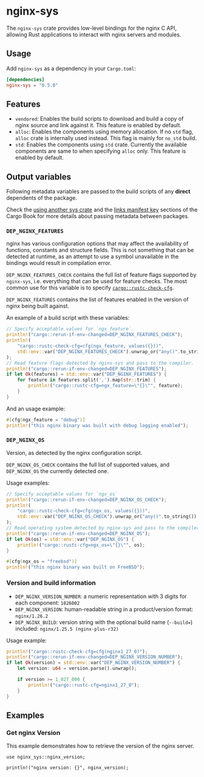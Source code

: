 # nginx-sys

The `nginx-sys` crate provides low-level bindings for the nginx C API, allowing
Rust applications to interact with nginx servers and modules.

## Usage

Add `nginx-sys` as a dependency in your `Cargo.toml`:

```toml
[dependencies]
nginx-sys = "0.5.0"
```

## Features

- `vendored`: Enables the build scripts to download and build a copy of nginx source and link against it.
  This feature is enabled by default.
- `alloc`: Enables the components using memory allocation. If no `std` flag, `alloc` crate is internally used instead. This flag is mainly for `no_std` build.
- `std`: Enables the components using `std` crate. Currently the available components are same to when specifying `alloc` only.
  This feature is enabled by default.

## Output variables

Following metadata variables are passed to the build scripts of any **direct**
dependents of the package.

Check the [using another sys crate] and the [links manifest key] sections of the
Cargo Book for more details about passing metadata between packages.

### `DEP_NGINX_FEATURES`

nginx has various configuration options that may affect the availability of
functions, constants and structure fields. This is not something that can be
detected at runtime, as an attempt to use a symbol unavailable in the bindings
would result in compilation error.

`DEP_NGINX_FEATURES_CHECK` contains the full list of feature flags supported
by `nginx-sys`, i.e. everything that can be used for feature checks.
The most common use for this variable is to specify [`cargo::rustc-check-cfg`].

`DEP_NGINX_FEATURES` contains the list of features enabled in the version of
nginx being built against.

An example of a build script with these variables:
```rust
// Specify acceptable values for `ngx_feature`.
println!("cargo::rerun-if-env-changed=DEP_NGINX_FEATURES_CHECK");
println!(
    "cargo::rustc-check-cfg=cfg(ngx_feature, values({}))",
    std::env::var("DEP_NGINX_FEATURES_CHECK").unwrap_or("any()".to_string())
);
// Read feature flags detected by nginx-sys and pass to the compiler.
println!("cargo::rerun-if-env-changed=DEP_NGINX_FEATURES");
if let Ok(features) = std::env::var("DEP_NGINX_FEATURES") {
    for feature in features.split(',').map(str::trim) {
        println!("cargo::rustc-cfg=ngx_feature=\"{}\"", feature);
    }
}
```

And an usage example:
```rust
#[cfg(ngx_feature = "debug")]
println!("this nginx binary was built with debug logging enabled");
```

### `DEP_NGINX_OS`

Version, as detected by the nginx configuration script.

`DEP_NGINX_OS_CHECK` contains the full list of supported values, and
`DEP_NGINX_OS` the currently detected one.

Usage examples:
```rust
// Specify acceptable values for `ngx_os`
println!("cargo::rerun-if-env-changed=DEP_NGINX_OS_CHECK");
println!(
    "cargo::rustc-check-cfg=cfg(ngx_os, values({}))",
    std::env::var("DEP_NGINX_OS_CHECK").unwrap_or("any()".to_string())
);
// Read operating system detected by nginx-sys and pass to the compiler.
println!("cargo::rerun-if-env-changed=DEP_NGINX_OS");
if let Ok(os) = std::env::var("DEP_NGINX_OS") {
    println!("cargo::rustc-cfg=ngx_os=\"{}\"", os);
}
```

```rust
#[cfg(ngx_os = "freebsd")]
println!("this nginx binary was built on FreeBSD");
```

### Version and build information

- `DEP_NGINX_VERSION_NUMBER`:
  a numeric representation with 3 digits for each component: `1026002`
- `DEP_NGINX_VERSION`:
  human-readable string in a product/version format: `nginx/1.26.2`
- `DEP_NGINX_BUILD`:
  version string with the optional build name (`--build=`) included:
  `nginx/1.25.5 (nginx-plus-r32)`

Usage example:
```rust
println!("cargo::rustc-check-cfg=cfg(nginx1_27_0)");
println!("cargo::rerun-if-env-changed=DEP_NGINX_VERSION_NUMBER");
if let Ok(version) = std::env::var("DEP_NGINX_VERSION_NUMBER") {
    let version: u64 = version.parse().unwrap();

    if version >= 1_027_000 {
        println!("cargo::rustc-cfg=nginx1_27_0");
    }
}
```

## Examples

### Get nginx Version

This example demonstrates how to retrieve the version of the nginx server.

```rust,no_run
use nginx_sys::nginx_version;

println!("nginx version: {}", nginx_version);
```
[using another sys crate]: https://doc.rust-lang.org/nightly/cargo/reference/build-script-examples.html#using-another-sys-crate
[links manifest key]: https://doc.rust-lang.org/nightly/cargo/reference/build-scripts.html#the-links-manifest-key
[`cargo::rustc-check-cfg`]: https://doc.rust-lang.org/nightly/cargo/reference/build-scripts.html#rustc-check-cfg
